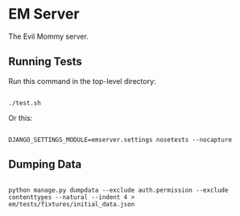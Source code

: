 # EM Server

The Evil Mommy server.

## Running Tests

Run this command in the top-level directory:

<code>
./test.sh
</code>

Or this:

<code>
DJANGO_SETTINGS_MODULE=emserver.settings nosetests --nocapture
</code>

## Dumping Data

<code>
python manage.py dumpdata --exclude auth.permission --exclude contenttypes --natural --indent 4 > em/tests/fixtures/initial_data.json
</code>